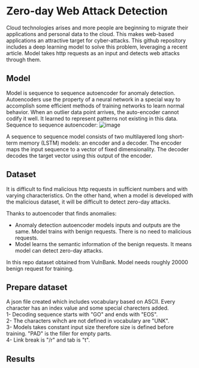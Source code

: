 # Zero-day Web Attack Detection
Cloud technologies arises and more people are beginning to migrate their applications and personal data to the cloud. This makes web-based applications an attractive target for cyber-attacks. This github repository includes a deep learning model to solve this problem, leveraging a recent article. Model takes http requests as an input and detects web attacks through them.

## Model
Model is sequence to sequence autoencoder for anomaly detection. Autoencoders use the property of a neural network in a special way to accomplish some efficient methods of training networks to learn normal behavior. When an outlier data point arrives, the auto-encoder cannot codify it well. It learned to represent patterns not existing in this data. Sequence to sequence autoencoder:
![image](https://user-images.githubusercontent.com/86148100/171147843-8d7c7c27-6549-4a84-a7f6-70d039549031.png)


A sequence to sequence model consists of two multilayered long short-term memory (LSTM) models: an encoder and a decoder. The encoder maps the input sequence to a vector of fixed dimensionality. The decoder decodes the target vector using this output of the encoder.

## Dataset
It is difficult to find malicious http requests in sufficient numbers and with varying characteristics. On the other hand, when a model is developed with the malicious dataset, it will be difficult to detect zero-day attacks.

Thanks to autoencoder that finds anomalies:
- Anomaly detection autoencoder models inputs and outputs are the same. Model trains with benign requests. There is no need to malicious requests.
- Model learns the semantic information of the benign requests. It means model can detect zero-day attacks.

In this repo dataset obtained from VulnBank. Model needs roughly 20000 benign request for training.

## Prepare dataset
A json file created which includes vocabulary based on ASCII. Every character has an index value and some special charecters added.\
1- Decoding sequence starts with "GO" and ends with "EOS".\
2- The characters wihch are not defined in vocabulary are "UNK".\
3- Models takes constant input size therefore size is defined before training. "PAD" is the filler for empty parts.\
4- Link break is "/r" and tab is "t".

## Results

